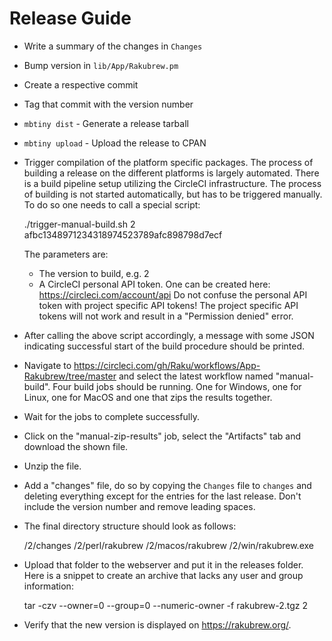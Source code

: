 Release Guide
=============

- Write a summary of the changes in `Changes`
- Bump version in `lib/App/Rakubrew.pm`
- Create a respective commit
- Tag that commit with the version number
- `mbtiny dist` - Generate a release tarball
- `mbtiny upload` - Upload the release to CPAN
- Trigger compilation of the platform specific packages. The process of
  building a release on the different platforms is largely automated. There is
  a build pipeline setup utilizing the CircleCI infrastructure. The process of
  building is not started automatically, but has to be triggered manually. To
  do so one needs to call a special script:

    ./trigger-manual-build.sh 2 afbc1348971234318974523789afc898798d7ecf

  The parameters are:
  - The version to build, e.g. 2
  - A CircleCI personal API token. One can be created here: <https://circleci.com/account/api>
    Do not confuse the personal API token with project specific API tokens! The
    project specific API tokens will not work and result in a
    "Permission denied" error.

- After calling the above script accordingly, a message with some JSON
  indicating successful start of the build procedure should be printed.
- Navigate to <https://circleci.com/gh/Raku/workflows/App-Rakubrew/tree/master>
  and select the latest workflow named "manual-build". Four build jobs should
  be running. One for Windows, one for Linux, one for MacOS and one that zips
  the results together.
- Wait for the jobs to complete successfully.
- Click on the "manual-zip-results" job, select the "Artifacts" tab and
  download the shown file.
- Unzip the file.
- Add a "changes" file, do so by copying the `Changes` file to `changes` and
  deleting everything except for the entries for the last release. Don't
  include the version number and remove leading spaces.
- The final directory structure should look as follows:

    /2/changes
    /2/perl/rakubrew
    /2/macos/rakubrew
    /2/win/rakubrew.exe

- Upload that folder to the webserver and put it in the releases folder. Here
  is a snippet to create an archive that lacks any user and group information:

    tar -czv --owner=0 --group=0 --numeric-owner -f rakubrew-2.tgz 2

- Verify that the new version is displayed on <https://rakubrew.org/>.

